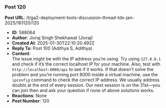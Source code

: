 ### Post 120
**Post URL**: /t/ga2-deployment-tools-discussion-thread-tds-jan-2025/161120/120
- **ID**: 588064
- **Author**: Jivraj Singh Shekhawat (Jivraj)
- **Created At**: 2025-01-30T22:10:20.492Z
- **Reply To**: Post 100 (Adithya S, Adithya)
- **Content**:  
  The issue might be with the IP address you’re using. Try using <code>127.0.0.1</code> and check if it’s the correct localhost IP for your machine. Also, test with <code>http://localhost:8000/api</code> to see if it works.
If that doesn’t solve the problem and you’re running port 8000 inside a virtual machine, use the <code>ipconfig</code> command to check the correct IP address.
We usually address doubts at the end of every session. Our next session is on the 31st—you can join then and ask your question if none of above solutions works.
- **Reactions**: None
- **Post Number**: 120

